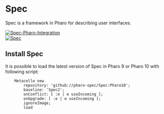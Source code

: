 # Spec

Spec is a framework in Pharo for describing user interfaces.

[![Spec-Pharo-Integration](https://github.com/pharo-spec/Spec/actions/workflows/spec-all.yml/badge.svg)](https://github.com/pharo-spec/Spec/actions/workflows/spec-all.yml)  
[![Spec](https://github.com/pharo-spec/Spec/actions/workflows/spec.yml/badge.svg)](https://github.com/pharo-spec/Spec/actions/workflows/spec.yml)


## Install Spec

It is possible to load the latest version of Spec in Pharo 9 or Pharo 10 with following script:


```Smalltalk
    Metacello new
        repository: 'github://pharo-spec/Spec:Pharo10';
        baseline: 'Spec2';
        onConflict: [ :e | e useIncoming ];
        onUpgrade: [ :e | e useIncoming ];
        ignoreImage;
        load
```
